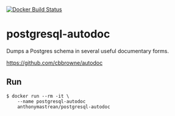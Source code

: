 [![Docker Build Status](https://img.shields.io/docker/build/anthonymastrean/postgresql-autodoc.svg)](https://hub.docker.com/r/anthonymastrean/postgresql-autodoc/builds/)

# postgresql-autodoc

Dumps a Postgres schema in several useful documentary forms.

https://github.com/cbbrowne/autodoc

## Run

```
$ docker run --rm -it \
    --name postgresql-autodoc
    anthonymastrean/postgresql-autodoc
```
